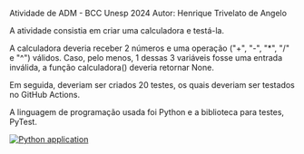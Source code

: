 Atividade de ADM - BCC Unesp 2024
Autor: Henrique Trivelato de Angelo

A atividade consistia em criar uma calculadora e testá-la.

A calculadora deveria receber 2 números e uma operação ("+", "-", "*", "/" e "^") válidos.
Caso, pelo menos, 1 dessas 3 variáveis fosse uma entrada inválida, a função calculadora() deveria retornar None.

Em seguida, deveriam ser criados 20 testes, os quais deveriam ser testados no GitHub Actions.

A linguagem de programação usada foi Python e a biblioteca para testes, PyTest.

[![Python application](https://github.com/Trivela90/ADM_Calculadora/actions/workflows/python-app.yml/badge.svg)](https://github.com/Trivela90/ADM_Calculadora/actions/workflows/python-app.yml)
